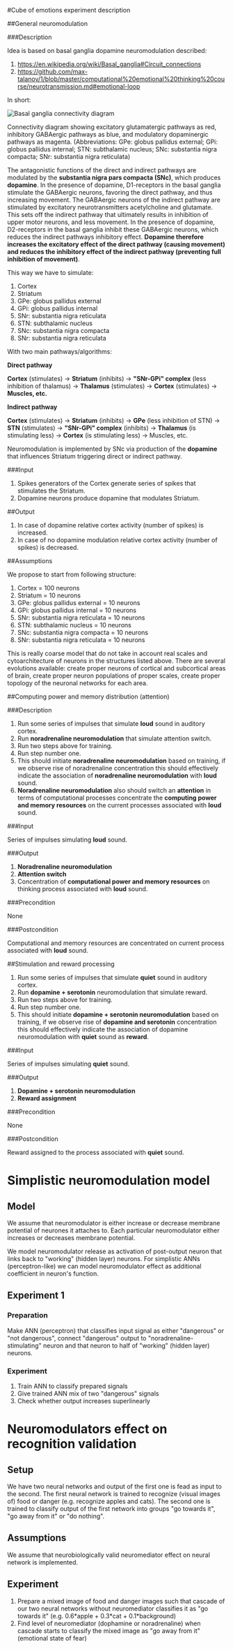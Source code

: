 #Cube of emotions experiment description

##General neuromodulation

###Description

Idea is based on basal ganglia dopamine neuromodulation described:

1. https://en.wikipedia.org/wiki/Basal_ganglia#Circuit_connections
1. https://github.com/max-talanov/1/blob/master/computational%20emotional%20thinking%20course/neurotransmission.md#emotional-loop

In short:

![Basal ganglia connectivity diagram](http://upload.wikimedia.org/wikipedia/commons/4/45/Basal-ganglia-classic.png)

Connectivity diagram showing excitatory glutamatergic pathways as red, inhibitory GABAergic pathways as blue, and modulatory dopaminergic pathways as magenta. (Abbreviations: GPe: globus pallidus external; GPi: globus pallidus internal; STN: subthalamic nucleus; SNc: substantia nigra compacta; SNr: substantia nigra reticulata)

The antagonistic functions of the direct and indirect pathways are modulated by the **substantia nigra pars compacta (SNc)**, which produces **dopamine**. In the presence of dopamine, D1-receptors in the basal ganglia stimulate the GABAergic neurons, favoring the direct pathway, and thus increasing movement. The GABAergic neurons of the indirect pathway are stimulated by excitatory neurotransmitters acetylcholine and glutamate. This sets off the indirect pathway that ultimately results in inhibition of upper motor neurons, and less movement. In the presence of dopamine, D2-receptors in the basal ganglia inhibit these GABAergic neurons, which reduces the indirect pathways inhibitory effect. **Dopamine therefore increases the excitatory effect of the direct pathway (causing movement) and reduces the inhibitory effect of the indirect pathway (preventing full inhibition of movement)**. 

This way we have to simulate:

1. Cortex
1. Striatum
1. GPe: globus pallidus external
1. GPi: globus pallidus internal 
1. SNr: substantia nigra reticulata
1. STN: subthalamic nucleus
1. SNc: substantia nigra compacta
1. SNr: substantia nigra reticulata

With two main pathways/algorithms:

**Direct pathway**

**Cortex** (stimulates) → **Striatum** (inhibits) → **"SNr-GPi" complex** (less inhibition of thalamus) → **Thalamus** (stimulates) → **Cortex** (stimulates) → **Muscles, etc.**

**Indirect pathway**

**Cortex** (stimulates) → **Striatum** (inhibits) → **GPe** (less inhibition of STN) → **STN** (stimulates) → **"SNr-GPi" complex** (inhibits) → **Thalamus** (is stimulating less) → **Cortex** (is stimulating less) → Muscles, etc.

Neuromodulation is implemented by SNc via production of the **dopamine** that influences Striatum triggering direct or indirect pathway.

###Input

1. Spikes generators of the Cortex generate series of spikes that stimulates the Striatum.
1. Dopamine neurons produce dopamine that modulates Striatum.

##Output

1. In case of dopamine relative cortex activity (number of spikes) is increased.
1. In case of no dopamine modulation relative cortex activity (number of spikes) is decreased. 

##Assumptions

We propose to start from following structure:

1. Cortex = 100 neurons
1. Striatum = 10 neurons
1. GPe: globus pallidus external = 10 neurons
1. GPi: globus pallidus internal = 10 neurons 
1. SNr: substantia nigra reticulata = 10 neurons
1. STN: subthalamic nucleus = 10 neurons
1. SNc: substantia nigra compacta = 10 neurons
1. SNr: substantia nigra reticulata = 10 neurons

This is really coarse model that do not take in account real scales and cytoarchitecture of neurons in the structures listed above. There are several evolutions available: create proper neurons of cortical and subcortical areas of brain, create proper neuron populations of proper scales, create proper topology of the neuronal networks for each area.

##Computing power and memory distribution (attention)

###Description

1. Run some series of impulses that simulate **loud** sound in auditory cortex.
1. Run **noradrenaline neuromodulation** that simulate attention switch.
1. Run two steps above for training.
1. Run step number one.
1. This should initiate **noradrenaline neuromodulation** based on training, if we observe rise of noradrenaline concentration this should effectively indicate the association of **noradrenaline neuromodulation** with **loud** sound.
1. **Noradrenaline neuromodulation** also should switch an **attention** in terms of computational processes concentrate the **computing power and memory resources** on the current processes associated with **loud** sound.

###Input

Series of impulses simulating **loud** sound.

###Output

1. **Noradrenaline neuromodulation**
1. **Attention switch**
1. Concentration of **computational power and memory resources** on thinking process associated with **loud** sound.

###Precondition

None

###Postcondition

Computational and memory resources are concentrated on current process associated with **loud** sound.


##Stimulation and reward processing 

1. Run some series of impulses that simulate **quiet** sound in auditory cortex.
1. Run **dopamine + serotonin** neuromodulation that simulate reward.
1. Run two steps above for training.
1. Run step number one.
1. This should initiate **dopamine + serotonin neuromodulation** based on training, if we observe rise of **dopamine and serotonin** concentration this should effectively indicate the association of dopamine neuromodulation with **quiet** sound as **reward**.

###Input

Series of impulses simulating **quiet** sound.

###Output

1. **Dopamine + serotonin neuromodulation**
1. **Reward assignment**

###Precondition

None

###Postcondition

Reward assigned to the process associated with **quiet** sound.



Simplistic neuromodulation model
================================

Model
-----

We assume that neuromodulator is either increase or decrease membrane potential
of neurones it attaches to. Each particular neuromodulator either increases
or decreases membrane potential.

We model neuromodulator release as activation of post-output neuron that links
back to "working" (hidden layer) neurons. For simplistic ANNs (perceptron-like)
we can model neuromodulator effect as additional coefficient in neuron's function.


Experiment 1
------------

### Preparation

Make ANN (perceptron) that classifies input signal as either "dangerous" or
"not dangerous", connect "dangerous" output to "noradrenaline-stimulating" neuron
and that neuron to half of "working" (hidden layer) neurons.

### Experiment

1. Train ANN to classify prepared signals
2. Give trained ANN mix of two "dangerous" signals
3. Check whether output increases superlinearly



Neuromodulators effect on recognition validation
================================================

Setup
-----

We have two neural networks and output of the first one is fead as input to the second.
The first neural network is trained to recognize (visual images of) food or danger
(e.g. recognize apples and cats). The second one is trained to classify output of the
first network into groups "go towards it", "go away from it" or "do nothing".

Assumptions
-----------

We assume that neurobiologically valid neuromediator effect on neural network is implemented.

Experiment
----------

1. Prepare a mixed image of food and danger images such that cascade of our two neural  networks
without neuromediator classifies it as "go towards it" (e.g. 0.6\*apple + 0.3\*cat + 0.1\*background)
2. Find level of neuromediator (dophamine or noradrenaline) when cascade starts to classify
the mixed image as "go away from it" (emotional state of fear)

